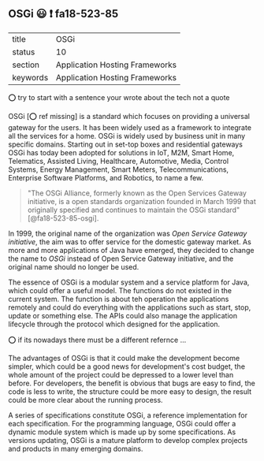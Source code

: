 ## OSGi :smiley: :exclamation: fa18-523-85


|          |                                |
| -------- | ------------------------------ |
| title    | OSGi                           | 
| status   | 10                             |
| section  | Application Hosting Frameworks |
| keywords | Application Hosting Frameworks |


:o: try to start with a sentence your wrote about the tech not a quote

OSGi [:o: ref missing] is a standard which focuses on providing a universal gateway for the users. It has been widely used as a framework to integrate all the services for a home. OSGi is widely used by business unit in many specific domains. Starting out in set-top boxes and residential gateways OSGi has today been adopted for solutions in IoT, M2M, Smart Home, Telematics, Assisted Living, Healthcare, Automotive, Media, Control Systems, Energy Management, Smart Meters, Telecommunications, Enterprise Software Platforms, and Robotics, to name a few.   

> "The OSGi Alliance, formerly known as the Open Services Gateway initiative, is a 
> open standards organization founded in March 1999 that originally specified and 
> continues to maintain the OSGi standard" [@fa18-523-85-osgi].   

In 1999, the original name of the organization was *Open Service Gateway initiative*, the aim was to offer service for the domestic gateway market. As more and more applications of Java have emerged, they decided to change the name to *OSGi* instead of Open Service Gateway initiative, and the original name should no longer be used.   

The essence of OSGi is a modular system and a service platform for Java, which could offer a useful model. The functions do not existed in the current system. The function is about teh operation the applications remotely and could do everything with the applications such as start, stop, update or something else. The APIs could also manage the application lifecycle through the protocol which designed for the application.   

:o: if its nowadays there must be a different refernce ...

The advantages of OSGi is that it could make the development become simpler, which could be a good news for development's cost budget, the whole amount of the project could be depressed to a lower level than before. For developers, the benefit is obvious that bugs are easy to find, the code is less to write, the structure could be more easy to design, the result could be more clear about the running process.   

A series of specifications constitute OSGi, a reference implementation for each specification. For the programming language, OSGi could offer a dynamic module system which is made up by some specifications. As versions updating, OSGi is a mature platform to develop complex projects and products in many emerging domains.   

